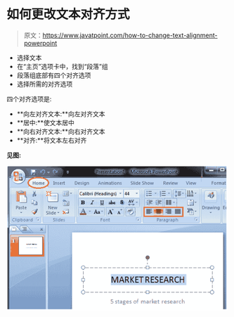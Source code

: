 # 如何更改文本对齐方式

> 原文：<https://www.javatpoint.com/how-to-change-text-alignment-powerpoint>

*   选择文本
*   在“主页”选项卡中，找到“段落”组
*   段落组底部有四个对齐选项
*   选择所需的对齐选项

四个对齐选项是:

*   **向左对齐文本:**向左对齐文本
*   **居中:**使文本居中
*   **向右对齐文本:**向右对齐文本
*   **对齐:**将文本左右对齐

**见图:**

![MSpowerpoint How to change text alignment 1](img/0a4f1af01bab489912dcccdca7807495.png)